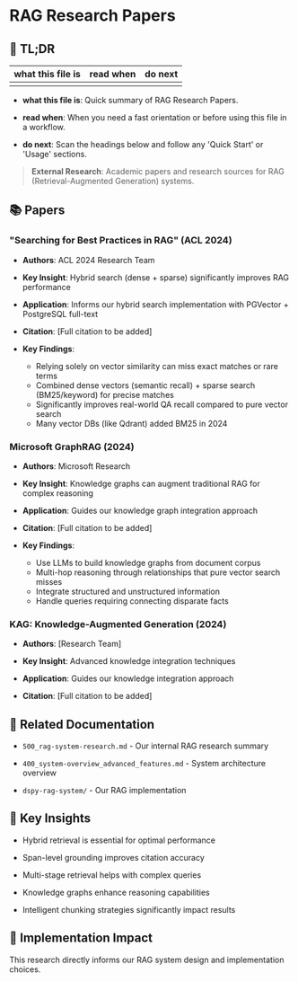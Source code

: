 <!-- CONTEXT_REFERENCE: 400_context-priority-guide.md -->
<!-- MODULE_REFERENCE: 400_system-overview.md -->

# RAG Research Papers

<a id="tldr"></a>

## 🔎 TL;DR

| what this file is | read when | do next |
|---|---|---|
|  |  |  |

- **what this file is**: Quick summary of RAG Research Papers.

- **read when**: When you need a fast orientation or before using this file in a workflow.

- **do next**: Scan the headings below and follow any 'Quick Start' or 'Usage' sections.


> **External Research**: Academic papers and research sources for RAG (Retrieval-Augmented Generation) systems.

## 📚 **Papers**

### **"Searching for Best Practices in RAG" (ACL 2024)**

- **Authors**: ACL 2024 Research Team

- **Key Insight**: Hybrid search (dense + sparse) significantly improves RAG performance

- **Application**: Informs our hybrid search implementation with PGVector + PostgreSQL full-text

- **Citation**: [Full citation to be added]

- **Key Findings**:
  - Relying solely on vector similarity can miss exact matches or rare terms
  - Combined dense vectors (semantic recall) + sparse search (BM25/keyword) for precise matches
  - Significantly improves real-world QA recall compared to pure vector search
  - Many vector DBs (like Qdrant) added BM25 in 2024

### **Microsoft GraphRAG (2024)**

- **Authors**: Microsoft Research

- **Key Insight**: Knowledge graphs can augment traditional RAG for complex reasoning

- **Application**: Guides our knowledge graph integration approach

- **Citation**: [Full citation to be added]

- **Key Findings**:
  - Use LLMs to build knowledge graphs from document corpus
  - Multi-hop reasoning through relationships that pure vector search misses
  - Integrate structured and unstructured information
  - Handle queries requiring connecting disparate facts

### **KAG: Knowledge-Augmented Generation (2024)**

- **Authors**: [Research Team]

- **Key Insight**: Advanced knowledge integration techniques

- **Application**: Guides our knowledge integration approach

- **Citation**: [Full citation to be added]

## 🔗 **Related Documentation**

- `500_rag-system-research.md` - Our internal RAG research summary

- `400_system-overview_advanced_features.md` - System architecture overview

- `dspy-rag-system/` - Our RAG implementation

## 📖 **Key Insights**

- Hybrid retrieval is essential for optimal performance

- Span-level grounding improves citation accuracy

- Multi-stage retrieval helps with complex queries

- Knowledge graphs enhance reasoning capabilities

- Intelligent chunking strategies significantly impact results

## 🎯 **Implementation Impact**

This research directly informs our RAG system design and implementation choices.
